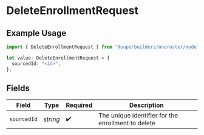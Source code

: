 # DeleteEnrollmentRequest

## Example Usage

```typescript
import { DeleteEnrollmentRequest } from "@superbuilders/oneroster/models/operations";

let value: DeleteEnrollmentRequest = {
  sourcedId: "<id>",
};
```

## Fields

| Field                                              | Type                                               | Required                                           | Description                                        |
| -------------------------------------------------- | -------------------------------------------------- | -------------------------------------------------- | -------------------------------------------------- |
| `sourcedId`                                        | *string*                                           | :heavy_check_mark:                                 | The unique identifier for the enrollment to delete |